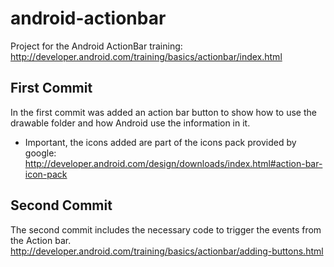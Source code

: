 # android-actionbar

Project for the Android ActionBar training:
http://developer.android.com/training/basics/actionbar/index.html

First Commit
------
In the first commit was added an action bar button to show how to use the drawable folder and how Android use the information in it.

* Important, the icons added are part of the icons pack provided by google:
http://developer.android.com/design/downloads/index.html#action-bar-icon-pack

Second Commit
------

The second commit includes the necessary code to trigger the events from the Action bar.
http://developer.android.com/training/basics/actionbar/adding-buttons.html
